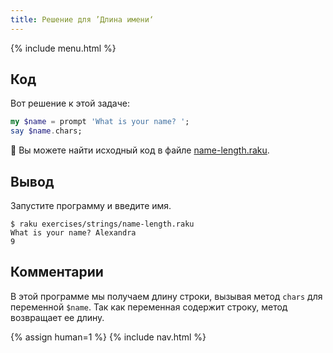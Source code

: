 ```yaml
---
title: Решение для ’Длина имени‘
---
```


{% include menu.html %}

## Код

Вот решение к этой задаче:

```raku
my $name = prompt 'What is your name? ';
say $name.chars;
```

🦋 Вы можете найти исходный код в файле [name-length.raku](https://github.com/ash/raku-course/blob/master/exercises/strings/name-length.raku).

## Вывод

Запустите программу и введите имя.

```console
$ raku exercises/strings/name-length.raku 
What is your name? Alexandra
9
```

## Комментарии

В этой программе мы получаем длину строки, вызывая метод `chars` для переменной
`$name`. Так как переменная содержит строку, метод возвращает ее длину.

{% assign human=1 %}
{% include nav.html %}
